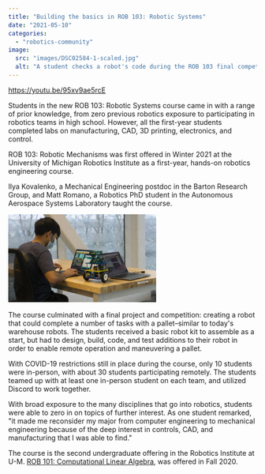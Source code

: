 ```yaml
---
title: "Building the basics in ROB 103: Robotic Systems"
date: "2021-05-10"
categories: 
  - "robotics-community"
image: 
  src: "images/DSC02584-1-scaled.jpg"
  alt: "A student checks a robot's code during the ROB 103 final competition."
---
```


https://youtu.be/95xv9ae5rcE

Students in the new ROB 103: Robotic Systems course came in with a range of prior knowledge, from zero previous robotics exposure to participating in robotics teams in high school. However, all the first-year students completed labs on manufacturing, CAD, 3D printing, electronics, and control.

<!--more-->

ROB 103: Robotic Mechanisms was first offered in Winter 2021 at the University of Michigan Robotics Institute as a first-year, hands-on robotics engineering course.

Ilya Kovalenko, a Mechanical Engineering postdoc in the Barton Research Group, and Matt Romano, a Robotics PhD student in the Autonomous Aerospace Systems Laboratory taught the course.

![A student checks a robot's code during the ROB 103 final competition.](images/DSC02584-1-300x178.jpg)

The course culminated with a final project and competition: creating a robot that could complete a number of tasks with a pallet–similar to today's warehouse robots. The students received a basic robot kit to assemble as a start, but had to design, build, code, and test additions to their robot in order to enable remote operation and maneuvering a pallet.

With COVID-19 restrictions still in place during the course, only 10 students were in-person, with about 30 students participating remotely. The students teamed up with at least one in-person student on each team, and utilized Discord to work together.

With broad exposure to the many disciplines that go into robotics, students were able to zero in on topics of further interest. As one student remarked, "it made me reconsider my major from computer engineering to mechanical engineering because of the deep interest in controls, CAD, and manufacturing that I was able to find."

The course is the second undergraduate offering in the Robotics Institute at U-M. [ROB 101: Computational Linear Algebra](https://2024.robotics.umich.edu/2020/now-available-robotics-101-online/ "Now available: Robotics 101 online"), was offered in Fall 2020.
